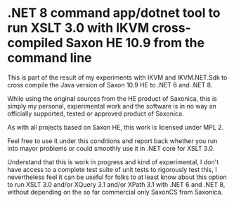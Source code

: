 ﻿# .NET 8 command app/dotnet tool to run XSLT 3.0 with IKVM cross-compiled Saxon HE 10.9 from the command line

This is part of the result of my experiments with IKVM and IKVM.NET.Sdk to cross compile the Java version of Saxon 10.9 HE to .NET 6 and .NET 8.

While using the original sources from the HE product of Saxonica, this is simply my personal, experimental work and the software is in
no way an officially supported, tested or approved product of Saxonica.

As with all projects based on Saxon HE, this work is licensed under MPL 2.

Feel free to use it under this conditions and report back whether you run into mayor problems or could smoothly use it in .NET core for XSLT 3.0.

Understand that this is work in progress and kind of experimental, I don't have access to a complete test suite of unit tests to rigorously test this, 
I nevertheless feel it can be useful for folks to at least know about this option to run XSLT 3.0 and/or XQuery 3.1 and/or XPath 3.1 with .NET 6 and .NET 8,
without depending on the so far commercial only SaxonCS from Saxonica. 